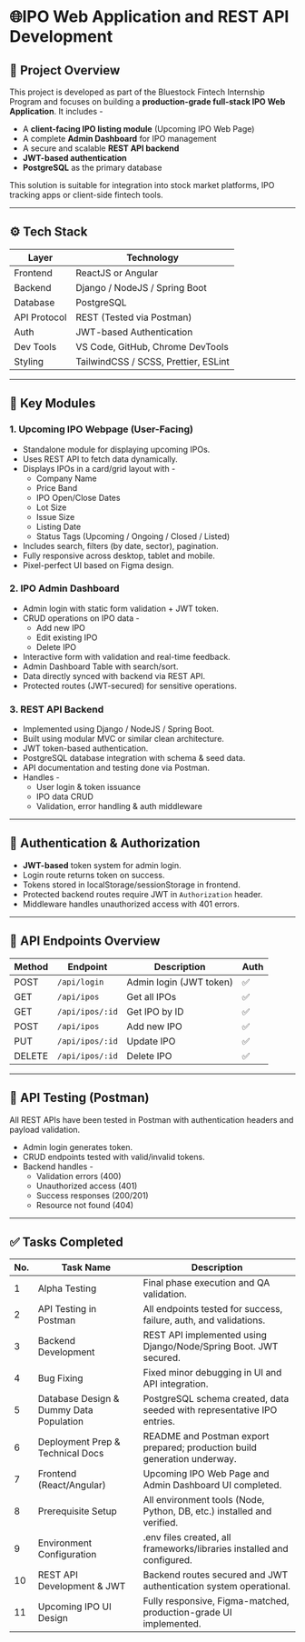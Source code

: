 # 🌐IPO Web Application and REST API Development

## 🧾 Project Overview

This project is developed as part of the Bluestock Fintech Internship Program and focuses on building a **production-grade full-stack IPO Web Application**. It includes -

- A **client-facing IPO listing module** (Upcoming IPO Web Page)
- A complete **Admin Dashboard** for IPO management
- A secure and scalable **REST API backend**
- **JWT-based authentication**
- **PostgreSQL** as the primary database

This solution is suitable for integration into stock market platforms, IPO tracking apps or client-side fintech tools.

---

## ⚙️ Tech Stack

| Layer         | Technology                         |
|--------------|-------------------------------------|
| Frontend     | ReactJS or Angular                  |
| Backend      | Django / NodeJS / Spring Boot       |
| Database     | PostgreSQL                          |
| API Protocol | REST (Tested via Postman)           |
| Auth         | JWT-based Authentication            |
| Dev Tools    | VS Code, GitHub, Chrome DevTools    |
| Styling      | TailwindCSS / SCSS, Prettier, ESLint|

---

## 🚀 Key Modules

### 1. Upcoming IPO Webpage (User-Facing)

- Standalone module for displaying upcoming IPOs.
- Uses REST API to fetch data dynamically.
- Displays IPOs in a card/grid layout with -
  - Company Name
  - Price Band
  - IPO Open/Close Dates
  - Lot Size
  - Issue Size
  - Listing Date
  - Status Tags (Upcoming / Ongoing / Closed / Listed)
- Includes search, filters (by date, sector), pagination.
- Fully responsive across desktop, tablet and mobile.
- Pixel-perfect UI based on Figma design.

### 2. IPO Admin Dashboard

- Admin login with static form validation + JWT token.
- CRUD operations on IPO data -
  - Add new IPO
  - Edit existing IPO
  - Delete IPO
- Interactive form with validation and real-time feedback.
- Admin Dashboard Table with search/sort.
- Data directly synced with backend via REST API.
- Protected routes (JWT-secured) for sensitive operations.

### 3. REST API Backend

- Implemented using Django / NodeJS / Spring Boot.
- Built using modular MVC or similar clean architecture.
- JWT token-based authentication.
- PostgreSQL database integration with schema & seed data.
- API documentation and testing done via Postman.
- Handles -
  - User login & token issuance
  - IPO data CRUD
  - Validation, error handling & auth middleware

---

## 🔐 Authentication & Authorization

- **JWT-based** token system for admin login.
- Login route returns token on success.
- Tokens stored in localStorage/sessionStorage in frontend.
- Protected backend routes require JWT in `Authorization` header.
- Middleware handles unauthorized access with 401 errors.

---

## 🧪 API Endpoints Overview

| Method | Endpoint            | Description                  | Auth |
|--------|---------------------|------------------------------|------|
| POST   | `/api/login`        | Admin login (JWT token)      | ✅  |
| GET    | `/api/ipos`         | Get all IPOs                 | ✅  |
| GET    | `/api/ipos/:id`     | Get IPO by ID                | ✅  |
| POST   | `/api/ipos`         | Add new IPO                  | ✅  |
| PUT    | `/api/ipos/:id`     | Update IPO                   | ✅  |
| DELETE | `/api/ipos/:id`     | Delete IPO                   | ✅  |

---

## 🧪 API Testing (Postman)

All REST APIs have been tested in Postman with authentication headers and payload validation.

- Admin login generates token.
- CRUD endpoints tested with valid/invalid tokens.
- Backend handles -
  - Validation errors (400)
  - Unauthorized access (401)
  - Success responses (200/201)
  - Resource not found (404)

---

## ✅ Tasks Completed

| No.| Task Name                               | Description                                                               |
|----|-----------------------------------------|---------------------------------------------------------------------------|
| 1  | Alpha Testing                           | Final phase execution and QA validation.                                  |
| 2  | API Testing in Postman                  | All endpoints tested for success, failure, auth, and validations.         |
| 3  | Backend Development                     | REST API implemented using Django/Node/Spring Boot. JWT secured.          |
| 4  | Bug Fixing                              | Fixed minor debugging in UI and API integration.                          |
| 5  | Database Design & Dummy Data Population | PostgreSQL schema created, data seeded with representative IPO entries.   |
| 6  | Deployment Prep & Technical Docs        | README and Postman export prepared; production build generation underway. |
| 7  | Frontend (React/Angular)                | Upcoming IPO Web Page and Admin Dashboard UI completed.                   |
| 8  | Prerequisite Setup                      | All environment tools (Node, Python, DB, etc.) installed and verified.    |
| 9  | Environment Configuration               | .env files created, all frameworks/libraries installed and configured.    |
| 10 | REST API Development & JWT              | Backend routes secured and JWT authentication system operational.         |
| 11 | Upcoming IPO UI Design                  | Fully responsive, Figma-matched, production-grade UI implemented.         |
